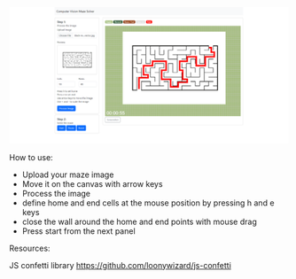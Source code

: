![Computer Vision Maze Solver](https://github.com/sahandbabali/Computer-Vision-Maze-Solver/blob/main/screenshot/screenshot.png?raw=true)

How to use:

- Upload your maze image
- Move it on the canvas with arrow keys
- Process the image
- define home and end cells at the mouse position by pressing h and e keys
- close the wall around the home and end points with mouse drag
- Press start from the next panel

Resources:

JS confetti library
https://github.com/loonywizard/js-confetti
